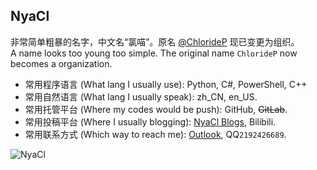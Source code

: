 ## NyaCl
非常简单粗暴的名字，中文名“氯喵”。原名 [@ChlorideP](https://github.com/ChlorideP) 现已变更为组织。  
A name looks too young too simple. The original name `ChlorideP` now becomes a organization.

- 常用程序语言 (What lang I usually use): Python, C#, PowerShell, C++
- 常用自然语言 (What lang I usually speak): zh_CN, en_US.
- 常用托管平台 (Where my codes would be push): GitHub, ~~GitLab~~.
- 常用投稿平台 (Where I usually blogging): [NyaCl Blogs](https://NyaCl.github.io/), Bilibili.
- 常用联系方式 (Which way to reach me): [Outlook](mailto:caclx@outlook.com), QQ`2192426689`.

<img align="center" src="https://github-readme-stats.vercel.app/api?username=NyaCl&show_icons=true&locale=en" alt="NyaCl" />

